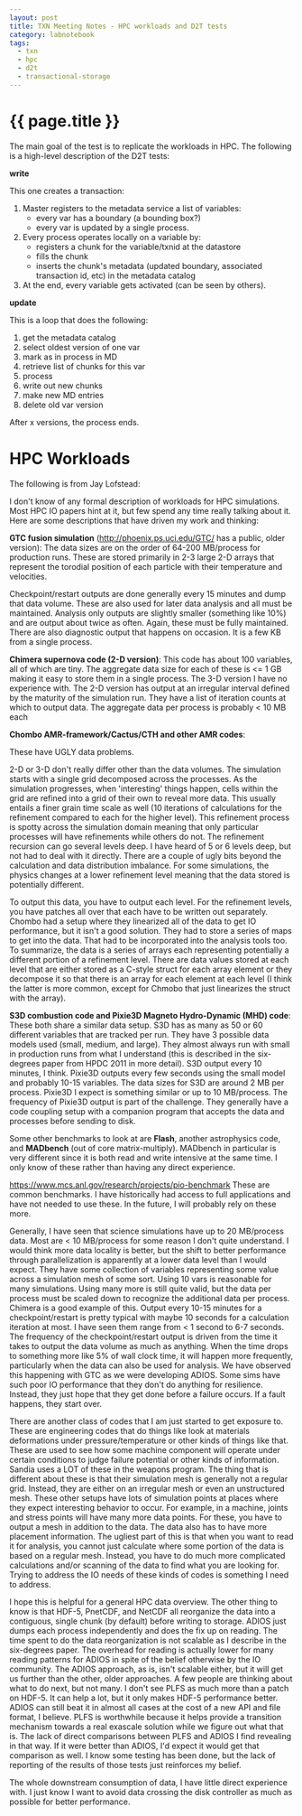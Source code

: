 ```yaml
---
layout: post
title: TXN Meeting Notes - HPC workloads and D2T tests
category: labnotebook
tags:
  - txn
  - hpc
  - d2t
  - transactional-storage
---
```


# {{ page.title }}

The main goal of the test is to replicate the workloads in HPC. The following is a high-level 
description of the D2T tests:

**write**

This one creates a transaction:

 1. Master registers to the metadata service a list of variables:
      - every var has a boundary (a bounding box?)
      - every var is updated by a single process.
 2. Every process operates locally on a variable by:
      - registers a chunk for the variable/txnid at the datastore
      - fills the chunk
      - inserts the chunk's metadata (updated boundary, associated transaction id, etc) in the 
        metadata catalog
 3. At the end, every variable gets activated (can be seen by others).

**update**

This is a loop that does the following:

 1. get the metadata catalog
 2. select oldest version of one var
 3. mark as in process in MD
 4. retrieve list of chunks for this var
 5. process
 6. write out new chunks
 7. make new MD entries
 8. delete old var version

After x versions, the process ends.

# HPC Workloads

The following is from Jay Lofstead:

I don't know of any formal description of workloads for HPC simulations.  Most HPC IO papers hint at 
it, but few spend any time really talking about it. Here are some descriptions that have driven my 
work and thinking:

**GTC fusion simulation** (http://phoenix.ps.uci.edu/GTC/ has a public, older version):
The data sizes are on the order of 64-200 MB/process for production runs. These are stored primarily 
in 2-3 large 2-D arrays that represent the torodial position of each particle with their temperature 
and velocities.

Checkpoint/restart outputs are done generally every 15 minutes and dump that data volume. These are 
also used for later data analysis and all must be maintained.
Analysis only outputs are slightly smaller (something like 10%) and are output about twice as often. 
Again, these must be fully maintained.
There are also diagnostic output that happens on occasion. It is a few KB from a single process.

**Chimera supernova code (2-D version)**:
This code has about 100 variables, all of which are tiny. The aggregate data size for each of these 
is <= 1 GB making it easy to store them in a single process. The 3-D version I have no experience 
with. The 2-D version has output at an irregular interval defined by the maturity of the simulation 
run. They have a list of iteration counts at which to output data. The aggregate data per process is 
probably < 10 MB each

**Chombo AMR-framework/Cactus/CTH and other AMR codes**:

These have UGLY data problems.

2-D or 3-D don't really differ other than the data volumes. The simulation starts with a single grid 
decomposed across the processes. As the simulation progresses, when 'interesting' things happen, 
cells within the grid are refined into a grid of their own to reveal more data. This usually entails 
a finer grain time scale as well (10 iterations of calculations for the refinement compared to each 
for the higher level). This refinement process is spotty across the simulation domain meaning that 
only particular processes will have refinements while others do not. The refinement recursion can go 
several levels deep. I have heard of 5 or 6 levels deep, but not had to deal with it directly.
There are a couple of ugly bits beyond the calculation and data distribution imbalance. For some 
simulations, the physics changes at a lower refinement level meaning that the data stored is 
potentially different.

To output this data, you have to output each level. For the refinement levels, you have patches all 
over that each have to be written out separately. Chombo had a setup where they linearized all of 
the data to get IO performance, but it isn't a good solution. They had to store a series of maps to 
get into the data. That had to be incorporated into the analysis tools too.
To summarize, the data is a series of arrays each representing potentially a different portion of a 
refinement level. There are data values stored at each level that are either stored as a C-style 
struct for each array element or they decompose it so that there is an array for each element at 
each level (I think the latter is more common, except for Chmobo that just linearizes the struct 
with the array).

**S3D combustion code and Pixie3D Magneto Hydro-Dynamic (MHD) code**:
These both share a similar data setup. S3D has as many as 50 or 60 different variables that are 
tracked per run. They have 3 possible data models used (small, medium, and large). They almost 
always run with small in production runs from what I understand (this is described in the 
six-degrees paper from HPDC 2011 in more detail). S3D output every 10 minutes, I think. Pixie3D 
outputs every few seconds using the small model and probably 10-15 variables. The data sizes for S3D 
are around 2 MB per process. Pixie3D I expect is something similar or up to 10 MB/process. The 
frequency of Pixie3D output is part of the challenge. They generally have a code coupling setup with 
a companion program that accepts the data and processes before sending to disk.

Some other benchmarks to look at are **Flash**, another astrophysics code, and **MADbench** (out of 
core matrix-multiply). MADbench in particular is very different since it is both read and write 
intensive at the same time. I only know of these rather than having any direct experience.

<https://www.mcs.anl.gov/research/projects/pio-benchmark> These are common benchmarks. I have 
historically had access to full applications and have not needed to use these. In the future, I will 
probably rely on these more.



Generally, I have seen that science simulations have up to 20 MB/process data. Most are < 10 
MB/process for some reason I don't quite understand. I would think more data locality is better, but 
the shift to better performance through parallelization is apparently at a lower data level than I 
would expect. They have some collection of variables representing some value across a simulation 
mesh of some sort. Using 10 vars is reasonable for many simulations. Using many more is still quite 
valid, but the data per process must be scaled down to recognize the additional data per process. 
Chimera is a good example of this. Output every 10-15 minutes for a checkpoint/restart is pretty 
typical with maybe 10 seconds for a calculation iteration at most. I have seen them range from < 1 
second to 6-7 seconds. The frequency of the checkpoint/restart output is driven from the time it 
takes to output the data volume as much as anything. When the time drops to something more like 5% 
of wall clock time, it will happen more frequently, particularly when the data can also be used for 
analysis. We have observed this happening with GTC as we were developing ADIOS. Some sims have such 
poor IO performance that they don't do anything for resilience. Instead, they just hope that they 
get done before a failure occurs. If a fault happens, they start over.

There are another class of codes that I am just started to get exposure to. These are engineering 
codes that do things like look at materials deformations under pressure/temperature or other kinds 
of things like that. These are used to see how some machine component will operate under certain 
conditions to judge failure potential or other kinds of information. Sandia uses a LOT of these in 
the weapons program. The thing that is different about these is that their simulation mesh is 
generally not a regular grid. Instead, they are either on an irregular mesh or even an unstructured 
mesh. These other setups have lots of simulation points at places where they expect interesting 
behavior to occur. For example, in a machine, joints and stress points will have many more data 
points. For these, you have to output a mesh in addition to the data. The data also has to have more 
placement information. The ugliest part of this is that when you want to read it for analysis, you 
cannot just calculate where some portion of the data is based on a regular mesh. Instead, you have 
to do much more complicated calculations and/or scanning of the data to find what you are looking 
for. Trying to address the IO needs of these kinds of codes is something I need to address.

I hope this is helpful for a general HPC data overview. The other thing to know is that HDF-5, 
PnetCDF, and NetCDF all reorganize the data into a contiguous, single chunk (by default) before 
writing to storage. ADIOS just dumps each process independently and does the fix up on reading. The 
time spent to do the data reorganization is not scalable as I describe in the six-degrees paper. The 
overhead for reading is actually lower for many reading patterns for ADIOS in spite of the belief 
otherwise by the IO community. The ADIOS approach, as is, isn't scalable either, but it will get us 
further than the other, older approaches. A few people are thinking about what to do next, but not 
many. I don't see PLFS as much more than a patch on HDF-5. It can help a lot, but it only makes 
HDF-5 performance better. ADIOS can still beat it in almost all cases at the cost of a new API and 
file format, I believe. PLFS is worthwhile because it helps provide a transition mechanism towards a 
real exascale solution while we figure out what that is. The lack of direct comparisons between PLFS 
and ADIOS I find revealing in that way. If it were better than ADIOS, I'd expect it would get that 
comparison as well. I know some testing has been done, but the lack of reporting of the results of 
those tests just reinforces my belief.

The whole downstream consumption of data, I have little direct experience with. I just know I want 
to avoid data crossing the disk controller as much as possible for better performance.
